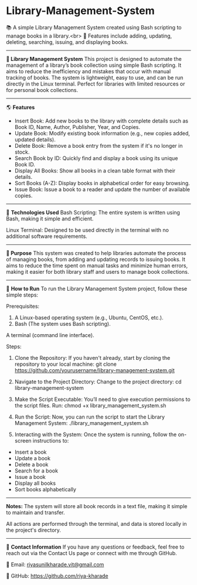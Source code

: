 # Library-Management-System
📚 A simple Library Management System created using Bash scripting to manage books in a library.&lt;br> 📄 Features include adding, updating, deleting, searching, issuing, and displaying books.
<hr>
🌿<b> Library Management System</b>
This project is designed to automate the management of a library’s book collection using simple Bash scripting. It aims to reduce the inefficiency and mistakes that occur with manual tracking of books. The system is lightweight, easy to use, and can be run directly in the Linux terminal. Perfect for libraries with limited resources or for personal book collections.
<hr>

🌎 <b>Features</b>
<ul>
<li>Insert Book: Add new books to the library with complete details such as Book ID, Name, Author, Publisher, Year, and Copies.</li>

<li>Update Book: Modify existing book information (e.g., new copies added, updated details).</li>

<li>Delete Book: Remove a book entry from the system if it's no longer in stock.</li>

<li>Search Book by ID: Quickly find and display a book using its unique Book ID.</li>

<li>Display All Books: Show all books in a clean table format with their details.</li>

<li>Sort Books (A-Z): Display books in alphabetical order for easy browsing.</li>

<li>Issue Book: Issue a book to a reader and update the number of available copies.</li>

</ul>
<hr>

🔧 <b>Technologies Used</b>
Bash Scripting: The entire system is written using Bash, making it simple and efficient.

Linux Terminal: Designed to be used directly in the terminal with no additional software requirements.
<hr>

🎯<b> Purpose</b>
This system was created to help libraries automate the process of managing books, from adding and updating records to issuing books. It aims to reduce the time spent on manual tasks and minimize human errors, making it easier for both library staff and users to manage book collections.
<hr>

📝 <b>How to Run</b>
To run the Library Management System project, follow these simple steps:

Prerequisites:
1. A Linux-based operating system (e.g., Ubuntu, CentOS, etc.).<br>
2. Bash (The system uses Bash scripting).

A terminal (command line interface).<br>

Steps:
1. Clone the Repository:
If you haven't already, start by cloning the repository to your local machine:
git clone https://github.com/yourusername/library-management-system.git

2. Navigate to the Project Directory:
Change to the project directory:
cd library-management-system

3. Make the Script Executable:
You’ll need to give execution permissions to the script files. Run:
chmod +x library_management_system.sh

4. Run the Script:
Now, you can run the script to start the Library Management System:
./library_management_system.sh

5. Interacting with the System:
Once the system is running, follow the on-screen instructions to:
<ul>
  <li>Insert a book</li>
  <li>Update a book</li>
  <li>Delete a book</li>
  <li>Search for a book</li>
  <li>Issue a book</li>
  <li>Display all books</li>
  <li>Sort books alphabetically</li>
</ul>


<hr>
<b>Notes:</b>
The system will store all book records in a text file, making it simple to maintain and transfer.

All actions are performed through the terminal, and data is stored locally in the project's directory.
<hr>
📩 <b>Contact Information</b>
If you have any questions or feedback, feel free to reach out via the Contact Us page or connect with me through GitHub.

📧 Email: riyasunilkharade.vit@gmail.com

🔗 GitHub: https://github.com/riya-kharade
